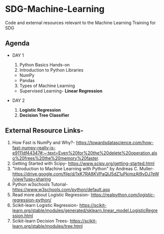# SDG-Machine-Learning
Code and external resources relevant to the Machine Learning Training for SDG

## Agenda
* DAY 1
  1. Python Basics Hands-on
  2. Introduction to Python Libraries
    * NumPy
    * Pandas
  3. Types of Machine Learning
    * Supervised Learning- **Linear Regression**

* DAY 2
  1. **Logistic Regression**
  2. **Decision Tree Classifier**

## External Resource Links-

1. How Fast is NumPy and Why?- https://towardsdatascience.com/how-fast-numpy-really-is-e9111df44347#:~:text=Even%20for%20the%20delete%20operation,also%20frees%20the%20memory%20faster.
2. Getting Started with Scipy- https://www.scipy.org/getting-started.html
3. "Introduction to Machine Learning with Python" by Andreas C. Muller- https://drive.google.com/file/d/1xK7RA8KVPaQlJ5dZ1uPkimzAI9vDJ7eW/view?usp=sharing
4. Python w3schools Tutorial- https://www.w3schools.com/python/default.asp
5. Read more about Logistic Regression- https://realpython.com/logistic-regression-python/
6. Scikit-learn Logistic Regression- https://scikit-learn.org/stable/modules/generated/sklearn.linear_model.LogisticRegression.html
7. Scikit-learn Decision Trees- https://scikit-learn.org/stable/modules/tree.html
